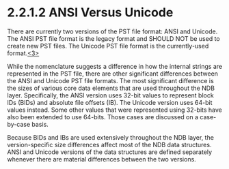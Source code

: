 <html dir="LTR" xmlns:mshelp="http://msdn.microsoft.com/mshelp" xmlns:ddue="http://ddue.schemas.microsoft.com/authoring/2003/5" xmlns:xlink="http://www.w3.org/1999/xlink" xmlns:tool="http://www.microsoft.com/tooltip">
    <head>
        <meta http-equiv="Content-Type" content="text/html; CHARSET=utf-8"></meta>
        <meta name="save" content="history"></meta>
        <title>2.2.1.2 ANSI Versus Unicode</title>
        <xml>
            <mshelp:toctitle title="2.2.1.2 ANSI Versus Unicode"></mshelp:toctitle>
            <mshelp:rltitle title="[MS-PST]: ANSI Versus Unicode"></mshelp:rltitle>
            <mshelp:keyword index="A" term="cdad232f-e7d9-41c1-9773-c7561b9cba04"></mshelp:keyword>
            <mshelp:attr name="DCSext.ContentType" value="open specification"></mshelp:attr>
            <mshelp:attr name="AssetID" value="cdad232f-e7d9-41c1-9773-c7561b9cba04"></mshelp:attr>
            <mshelp:attr name="TopicType" value="kbRef"></mshelp:attr>
            <mshelp:attr name="DCSext.Title" value="[MS-PST]: ANSI Versus Unicode" />
        </xml>
    </head>
    <body>
        <div id="header">
            <h1 class="heading">2.2.1.2 ANSI Versus Unicode</h1>
        </div>
        <div id="mainSection">
            <div id="mainBody">
                <div id="allHistory" class="saveHistory"></div>
                <div id="sectionSection0" class="section" name="collapseableSection">
                    

<p>There are currently two versions of the PST file format:
ANSI and Unicode. The ANSI PST file format is the legacy format and SHOULD NOT
be used to create new PST files. The Unicode PST file format is the
currently-used format.<a id="Appendix_A_Target_3"></a><a href="f040f8b2-f023-4ed9-94fd-de487da83ed5.htm#Appendix_A_3" aria-label="Product behavior note 3">&lt;3&gt;</a></p>

<p>While the nomenclature suggests a difference in how the
internal strings are represented in the PST file, there are other significant
differences between the ANSI and Unicode PST file formats. The most significant
difference is the sizes of various core data elements that are used throughout
the NDB layer. Specifically, the ANSI version uses 32-bit values to represent
block IDs (BIDs) and absolute file offsets (IB). The Unicode version uses
64-bit values instead. Some other values that were represented using 32-bits
have also been extended to use 64-bits. Those cases are discussed on a
case-by-case basis.</p>

<p>Because BIDs and IBs are used extensively throughout the NDB
layer, the version-specific size differences affect most of the NDB data
structures. ANSI and Unicode versions of the data structures are defined
separately whenever there are material differences between the two versions.</p>
                </div>
            </div>
        </div>
    </body>
</html>